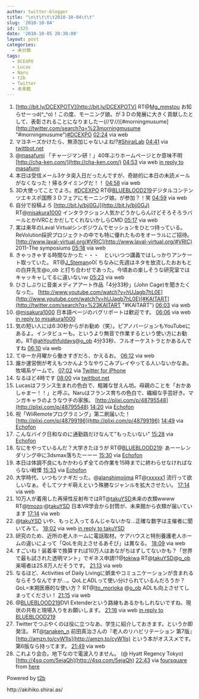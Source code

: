 ```yaml
---
author: twitter-blogger
title: "\n\t\t\t\t2010-10-04\t\t"
slug: '2010-10-04'
id: 1325
date: '2010-10-05 20:30:00'
layout: post
categories:
  - 未分類
tags:
  - DCEXPO
  - Lucas
  - Naru
  - t2b
  - Twitter
  - 未来館
---
```


<div xmlns:georss="http://www.georss.org/georss">

1.  <span><span>[http://bit.ly/DCEXPOTV](http://bit.ly/DCEXPOTV) RT@[Mg_mmstou](http://twitter.com/Mg_mmstou "Mg_mmstou") お知らせーっd(^_^o)！この度、モーニング娘。が３Ｄの発展に大きく貢献したとして、表彰されることになりましたー\(//∇//)\[#morningmusume](http://twitter.com/search?q=%23morningmusume "#morningmusume")[#DCEXPO](http://twitter.com/search?q=%23DCEXPO "#DCEXPO")</span> <span>[<span>02:24</span>](http://twitter.com/o_ob/status/26361479820) <span>via web</span></span></span>
2.  <span><span>マヨネーズかけたら、無添加じゃないよね!?[#ShiraiLab](http://twitter.com/search?q=%23ShiraiLab "#ShiraiLab")</span> <span>[<span>04:41</span>](http://twitter.com/o_ob/status/26373681813) <span>via [twittbot.net](http://twittbot.net/)</span></span></span>
3.  <span><span>@[masafumi](http://twitter.com/masafumi "masafumi") 「チャージマン研！」40年ぶりホームページとか意味不明 [http://cha-ken.com/](http://cha-ken.com/)</span> <span>[<span>04:53</span>](http://twitter.com/o_ob/status/26374642379) <span>via web</span> [in reply to masafumi](http://twitter.com/masafumi/status/26372915377)</span></span>
4.  <span><span>本日は受信メール3ケタ突入日だったんですが、奇跡的に本日の未読メールがなくなった！帰るタイミングだ！！</span> <span>[<span>04:58</span>](http://twitter.com/o_ob/status/26375040862) <span>via web</span></span></span>
5.  <span><span>3D大使ってことでよろ。[#DCEXPO](http://twitter.com/search?q=%23DCEXPO "#DCEXPO") RT@[BLUEBLOOD219](http://twitter.com/BLUEBLOOD219 "BLUEBLOOD219")デジタルコンテンツエキスポ国際３Ｄフェアにモーニング娘。が参加？！笑</span> <span>[<span>04:59</span>](http://twitter.com/o_ob/status/26375169778) <span>via web</span></span></span>
6.  <span><span>自分で投稿よろ [http://bit.ly/bji0GJ](http://bit.ly/bji0GJ) RT@[misakura1000](http://twitter.com/misakura1000 "misakura1000") インタラクション人気かどうかしらんけどそろそろラバールとかIVRCとかだしてくれないかしらCMD</span> <span>[<span>05:17</span>](http://twitter.com/o_ob/status/26376611345) <span>via web</span></span></span>
7.  <span><span>実は来年のLaval Virtualシンポジウムでセッションをひとつ持っている。ReVolution採択プロジェクトの中でも特に優れたものをオーラルにご招待。 [http://www.laval-virtual.org/#VRIC](http://www.laval-virtual.org/#VRIC) 2011-The symposiums</span> <span>[<span>05:18</span>](http://twitter.com/o_ob/status/26376708944) <span>via web</span></span></span>
8.  <span><span>きゃっきゃする時間なかった・・・　といいつつ講義ではしっかりアンケート取っていた。 RT@[J_Steman](http://twitter.com/J_Steman "J_Steman")o0( ちなみに先週はネタを放流したおおもとの白井先生@o_ob と打ち合わせであった。今頃あの楽しそうな研究室ではキャッキャしてるに違いないｗ</span> <span>[<span>05:23</span>](http://twitter.com/o_ob/status/26377089692) <span>via web</span></span></span>
9.  <span><span>ひさしぶりに音楽メディアアート作品「4分33秒」(John Cage)を聞きたくなった。 [http://www.youtube.com/watch?v=hUJagb7hL0E](http://www.youtube.com/watch?v=hUJagb7hL0E)[#KAITART](http://twitter.com/search?q=%23KAITART "#KAITART")</span> <span>[<span>06:03</span>](http://twitter.com/o_ob/status/26380188263) <span>via web</span></span></span>
10.  <span><span>@[misakura1000](http://twitter.com/misakura1000 "misakura1000") 日本語ページのバグリポートは歓迎です。</span> <span>[<span>06:06</span>](http://twitter.com/o_ob/status/26380466114) <span>via web</span> [in reply to misakura1000](http://twitter.com/misakura1000/status/26378042908)</span></span>
11.  <span><span>気の短い人には6:30秒からがお勧め（笑）。ピアノバージョンもYouTubeにあるよ。インタビューも。というより無音で作業するという使い方にお勧め。RT@[ahYouthfuldays](http://twitter.com/ahYouthfuldays "ahYouthfuldays")@[o_ob](http://twitter.com/o_ob "o_ob") 4分33秒、フルオーケストラとかあるんですね</span> <span>[<span>06:10</span>](http://twitter.com/o_ob/status/26380708163) <span>via web</span></span></span>
12.  <span><span>てゆーか月曜から働きすぎだろ、かえるお。</span> <span>[<span>06:12</span>](http://twitter.com/o_ob/status/26380896527) <span>via web</span></span></span>
13.  <span><span>誰か運営側が考えもつかんようなやりこみプレイやってる人いないかなあ。牧場系ゲームで。</span> <span>[<span>07:02</span>](http://twitter.com/o_ob/status/26384362196) <span>via [Twitter for iPhone](http://twitter.com/)</span></span></span>
14.  <span><span>なるほど4時です</span> <span>[<span>08:00</span>](http://twitter.com/o_ob/status/26387228989) <span>via [twittbot.net](http://twittbot.net/)</span></span></span>
15.  <span><span>Lucasはフランス生まれの色白で、粗雑な甘えん坊。母親のことを「おかあしゃまー！！」と呼ぶ。Naruはフランス育ちの色白で、繊細な手芸好き。マンガキャラのようなウチの家族。 [http://plixi.com/p/48795548](http://plixi.com/p/48795548)</span> <span>[<span>14:20</span>](http://twitter.com/o_ob/status/26414436670) <span>via [Echofon](http://www.echofon.com/)</span></span></span>
16.  <span><span>祝「WiiRemoteプログラミング」第二刷届いた！ [http://plixi.com/p/48799196](http://plixi.com/p/48799196)</span> <span>[<span>14:49</span>](http://twitter.com/o_ob/status/26416872947) <span>via [Echofon](http://www.echofon.com/)</span></span></span>
17.  <span><span>こんなバイク日和なのに通勤路だけなんて"もったいない"</span> <span>[<span>15:28</span>](http://twitter.com/o_ob/status/26419900415) <span>via [Echofon](http://www.echofon.com/)</span></span></span>
18.  <span><span>なにをやっているんだ？大学きたほうが RT@[BLUEBLOOD219](http://twitter.com/BLUEBLOOD219 "BLUEBLOOD219"): あーーレンダリング中に3dsmax落ちたーーー</span> <span>[<span>15:30</span>](http://twitter.com/o_ob/status/26420087271) <span>via [Echofon](http://www.echofon.com/)</span></span></span>
19.  <span><span>本日は体調不良にもかかわらず全ての作業を15時までに終わらせなければならない戦慄</span> <span>[<span>15:33</span>](http://twitter.com/o_ob/status/26420292638) <span>via [Echofon](http://www.echofon.com/)</span></span></span>
20.  <span><span>大学時代、いつもツナギだった。@[alanshimojima](http://twitter.com/alanshimojima "alanshimojima") RT@[rxxxxx1](http://twitter.com/rxxxxx1 "rxxxxx1") 流行って欲しいなぁ。そしてツナギ萌えという殊勝なジャンルを拡大させたい。</span> <span>[<span>17:14</span>](http://twitter.com/o_ob/status/26427329583) <span>via web</span></span></span>
21.  <span><span>10万人が着用した再帰性反射布ではRT@[takuYSD](http://twitter.com/takuYSD "takuYSD")未来の衣類wwww　RT@[tmozo](http://twitter.com/tmozo "tmozo"):@[takuYSD](http://twitter.com/takuYSD "takuYSD") 日本VR学会から封筒が、未来館から衣類が届いています</span> <span>[<span>17:14</span>](http://twitter.com/o_ob/status/26427374704) <span>via web</span></span></span>
22.  <span><span>@[takuYSD](http://twitter.com/takuYSD "takuYSD") いや、もっと入ってるんじゃないかな…正確な数字は主催者に聞いてみて。</span> <span>[<span>18:02</span>](http://twitter.com/o_ob/status/26430019696) <span>via web</span> [in reply to takuYSD](http://twitter.com/takuYSD/status/26427770825)</span></span>
23.  <span><span>研究のため、近所の老人ホームに電話取材。ケアハウスと特別養護老人ホームの違いによって「QoLを向上させるあそび」は異なる。</span> <span>[<span>18:09</span>](http://twitter.com/o_ob/status/26430374071) <span>via web</span></span></span>
24.  <span><span>すごいね！装着率で換算すれば10万人はあながちはずしてないかも？「世界で最も試された透明マント」でギネス申請!?@[tokiwa](http://twitter.com/tokiwa "tokiwa") RT@[takuYSD](http://twitter.com/takuYSD "takuYSD")@[o_ob](http://twitter.com/o_ob "o_ob") 来場者は25.8万人だそうです。</span> <span>[<span>21:13</span>](http://twitter.com/o_ob/status/26438391488) <span>via web</span></span></span>
25.  <span><span>なるほど、Activities of Daily Livingに娯楽やコミュニケーションが含まれるならそうなんですが…。QoLとADLって使い分けられているんだろうか？QoL=末期医療的な使い方？ RT@[Ito_morioka](http://twitter.com/Ito_morioka "Ito_morioka") @[o_ob](http://twitter.com/o_ob "o_ob") ADLも向上させてしまってください！</span> <span>[<span>21:15</span>](http://twitter.com/o_ob/status/26438464211) <span>via web</span></span></span>
26.  <span><span>@[BLUEBLOOD219](http://twitter.com/BLUEBLOOD219 "BLUEBLOOD219")DVI Extenderという路線もあるかもしれないですね、現状の共有と現場入りをお願いします。</span> <span>[<span>21:16</span>](http://twitter.com/o_ob/status/26438516147) <span>via web</span> [in reply to BLUEBLOOD219](http://twitter.com/BLUEBLOOD219/status/26430781744)</span></span>
27.  <span><span>Twitterでつぶやくのは役に立つなあ、学生に紹介しておきます。というか即発注。 RT@[tanaken_n](http://twitter.com/tanaken_n "tanaken_n") 前田真治さんの『老人のリハビリテーション 第7版』[http://amzn.to/cyW1Is](http://amzn.to/cyW1Is) という本がオススメです。第6版なら持ってます。</span> <span>[<span>21:49</span>](http://twitter.com/o_ob/status/26439890257) <span>via web</span></span></span>
28.  <span><span>これより会合。地下なので電波入りません。 (@ Hyatt Regency Tokyo) [http://4sq.com/5ejaQh](http://4sq.com/5ejaQh)</span> <span>[<span>22:43</span>](http://twitter.com/o_ob/status/26442298779) <span>via [foursquare](http://foursquare.com)</span> from [here<span></span>](http://maps.google.com/maps?q=35.69093823,139.69120502)</span></span>

</div>

Powered by [t2b](http://t2b.utilz.jp/)

<div>http://akihiko.shirai.as/</div>